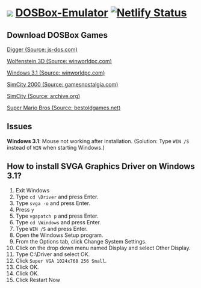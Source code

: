 # ![](https://overdueweevil2-org.github.io/DOSBox-Emulator/favicon.ico) [DOSBox-Emulator](http://dosbox-emulator.netlify.app) [![Netlify Status](https://api.netlify.com/api/v1/badges/459e8947-1664-4df2-abe1-ca60204f8451/deploy-status)](https://app.netlify.com/sites/dosbox-emulator/deploys)
## Download DOSBox Games
[Digger (Source: ](https://js-dos.com/6.22/current/test/digger.zip)[js-dos.com](//js-dos.com)[)](https://js-dos.com/6.22/current/test/digger.zip)

[Wolfenstein 3D (Source: ](games/wolf14ms.zip?raw=true)[winworldpc.com](//winworldpc.com)[)](games/wolf14ms.zip?raw=true)

[Windows 3.1 (Source: ](games/Windows31.zip?raw=true)[winworldpc.com](//winworldpc.com)[)](games/Windows31.zip?raw=true)

[SimCity 2000 (Source: ](games/SimCity2000.zip?raw=true)[gamesnostalgia.com](//gamesnostalgia.com)[)](games/SimCity2000.zip?raw=true)

[SimCity (Source: ](games/SimCity.zip?raw=true)[archive.org](//archive.org)[)](games/SimCity.zip?raw=true)

[Super Mario Bros (Source: ](games/SuperMarioBros.zip?raw=true)[bestoldgames.net](//bestoldgames.net)[)](games/SuperMarioBros.zip?raw=true)
## Issues
**Windows 3.1**: Mouse not working after installation. (Solution: Type ``WIN /S`` instead of ``WIN`` when starting Windows.)
## How to install SVGA Graphics Driver on Windows 3.1?
1. Exit Windows
2. Type ``cd \Driver`` and press Enter.
3. Type ``svga -o`` and press Enter.
4. Press ``y``
5. Type ``vgapatch p`` and press Enter.
6. Type ``cd \Windows`` and press Enter.
7. Type ``WIN /S`` and press Enter.
8. Open the Windows Setup program.
9. From the Options tab, click Change System Settings.
10. Click on the drop down menu named Display and select Other Display.
11. Type C:\Driver and select OK.
12. Click ``Super VGA 1024x768 256 Small``.
13. Click OK.
14. Click OK.
15. Click Restart Now
